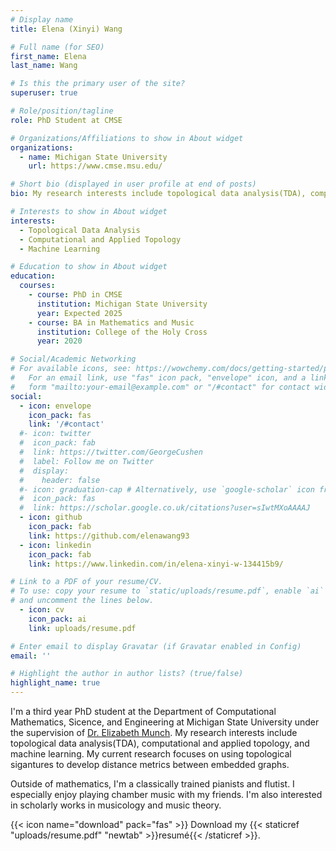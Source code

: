 ```yaml
---
# Display name
title: Elena (Xinyi) Wang

# Full name (for SEO)
first_name: Elena
last_name: Wang

# Is this the primary user of the site?
superuser: true

# Role/position/tagline
role: PhD Student at CMSE

# Organizations/Affiliations to show in About widget
organizations:
  - name: Michigan State University
    url: https://www.cmse.msu.edu/

# Short bio (displayed in user profile at end of posts)
bio: My research interests include topological data analysis(TDA), computational and applied topology, and machine learning.

# Interests to show in About widget
interests:
  - Topological Data Analysis
  - Computational and Applied Topology
  - Machine Learning

# Education to show in About widget
education:
  courses:
    - course: PhD in CMSE
      institution: Michigan State University
      year: Expected 2025
    - course: BA in Mathematics and Music
      institution: College of the Holy Cross
      year: 2020

# Social/Academic Networking
# For available icons, see: https://wowchemy.com/docs/getting-started/page-builder/#icons
#   For an email link, use "fas" icon pack, "envelope" icon, and a link in the
#   form "mailto:your-email@example.com" or "/#contact" for contact widget.
social:
  - icon: envelope
    icon_pack: fas
    link: '/#contact'
  #- icon: twitter
  #  icon_pack: fab
  #  link: https://twitter.com/GeorgeCushen
  #  label: Follow me on Twitter
  #  display:
  #    header: false
  #- icon: graduation-cap # Alternatively, use `google-scholar` icon from `ai` icon pack
  #  icon_pack: fas
  #  link: https://scholar.google.co.uk/citations?user=sIwtMXoAAAAJ
  - icon: github
    icon_pack: fab
    link: https://github.com/elenawang93
  - icon: linkedin
    icon_pack: fab
    link: https://www.linkedin.com/in/elena-xinyi-w-134415b9/

# Link to a PDF of your resume/CV.
# To use: copy your resume to `static/uploads/resume.pdf`, enable `ai` icons in `params.yaml`,
# and uncomment the lines below.
  - icon: cv
    icon_pack: ai
    link: uploads/resume.pdf

# Enter email to display Gravatar (if Gravatar enabled in Config)
email: ''

# Highlight the author in author lists? (true/false)
highlight_name: true
---
```


I'm a third year PhD student at the Department of Computational Mathematics, Sicence, and Engineering at Michigan State University under the supervision of [Dr. Elizabeth Munch](https://elizabethmunch.com/). My research interests include topological data analysis(TDA), computational and applied topology, and machine learning. My current research focuses on using topological sigantures to develop distance metrics between embedded graphs.

Outside of mathematics, I'm a classically trained pianists and flutist. I especially enjoy playing chamber music with my friends. I'm also interested in scholarly works in musicology and music theory.

{{< icon name="download" pack="fas" >}} Download my {{< staticref "uploads/resume.pdf" "newtab" >}}resumé{{< /staticref >}}.
